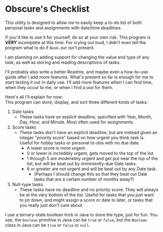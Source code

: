 # Obscure's Checklist
This utility is designed to allow me to easily keep a to-do list of both personal tasks and assignments with date/time deadlines.

If you'd like to use it for yourself, do so at your own risk. This program is ***VERY*** incomplete at this time. For crying out loud, I didn't even tell the program what to do if `Book.dat` isn't present.

I am planning on adding support for changing the value and type of any task, as well as storing and reading descriptions of tasks.

I'll probably also write a better Readme, and maybe even a how-to-use guide after I add more features. What's present so far is enough for me to start testing it out in daily use. I'll add more features when I can find time, when they occur to me, or when I find a use for them.

Here's all I'll explain for now:\
This program can store, display, and sort three different kinds of tasks:
1. Date tasks
    - These tasks have an explicit deadline, specified with Year, Month, Day, Hour, and Minute. Most often used for assignments.
1. Score tasks
    - These tasks don't have an explicit deadline, but are instead given an integer "priority score" based on how urgent you think task is. Useful for hobby tasks or personal to-dos with no due date.
        - A lower score is more urgent.
        - 0 or lower is incredibly urgent, gets moved to the top of the list.
        - 1 through 5 are moderately urgent and get put near the top of the list, but will be beat out by imminiently-due Date tasks.
        - 6 or greater are not urgent and will be beat out by any Date task.
            - (Perhaps I should change this so that they beat out Date tasks that are a certain number of months away?)
1. Null-type tasks
    - These tasks have no deadline and no priority score. They will always be at the very bottom of the list. Useful for tasks that you just want to jot down, and might assign a score or date to later, or tasks that you really just don't care about.

I use a ternary-state boolean trick in Java to store the type, just for fun. You see, the `boolean` primitive in Java can be `true` or `false`, but the `Boolean` *class* in Java can be `true` or `false` or `null`.